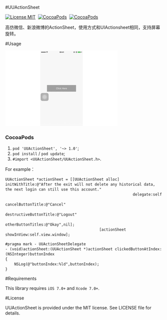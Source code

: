 #UUActionSheet

[![License MIT](https://img.shields.io/badge/license-MIT-green.svg?style=flat)](https://raw.githubusercontent.com/dexianyinjiu/UUActionSheet/master/LICENSE)&nbsp;
[![CocoaPods](http://img.shields.io/cocoapods/v/UUActionSheet.svg?style=flat)](http://cocoapods.org/?q=UUActionSheet)&nbsp;
[![CocoaPods](http://img.shields.io/cocoapods/p/UUActionSheet.svg?style=flat)](http://cocoapods.org/?q=UUActionSheet)&nbsp;

高仿微信、新浪微博的ActionSheet，使用方式和UIActionsheet相同，支持屏幕旋转。

#Usage

![UUActionSheet](UUActionSheet.gif)

### CocoaPods

1. `pod 'UUActionSheet', '~> 1.0'`;
2. `pod install` / `pod update`;
3. `#import <UUActionSheet/UUActionSheet.h>`.

For example：

```objc
UUActionSheet *actionSheet = [[UUActionSheet alloc] initWithTitle:@"After the exit will not delete any historical data, the next login can still use this account."
                                                         delegate:self
                                                cancelButtonTitle:@"Cancel"
                                           destructiveButtonTitle:@"Logout"
                                                otherButtonTitles:@"Okay",nil];
                                          [actionSheet showInView:self.view.window];
```

```objc
#pragma mark - UUActionSheetDelegate
- (void)actionSheet:(UUActionSheet *)actionSheet clickedButtonAtIndex:(NSInteger)buttonIndex
{
    NSLog(@"buttonIndex:%ld",buttonIndex);
}
```

#Requirements

This library requires `iOS 7.0+` and `Xcode 7.0+`.


#License

UUActionSheet is provided under the MIT license. See LICENSE file for details.


